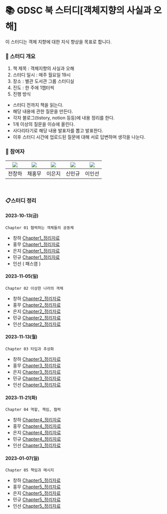 # 📚 GDSC 북 스터디[객체지향의 사실과 오해] 
이 스터디는 객체 지향에 대한 지식 향상을 목표로 합니다. 

### 📖 스터디 개요 
1. 책 제목 : 객체지향의 사실과 오해 
2. 스터디 일시 : 매주 월요일 19시 
3. 장소 : 별관 도서관 그룹 스터디실  
4. 진도 : 한 주에 1챕터씩 
5. 진행 방식 
* 스터디 전까지 책을 읽는다.
* 해당 내용에 관한 질문을 만든다.
* 각자 블로그(tistory, notion 등등)에 내용 정리를 한다.
* 1개 이상의 질문을 이슈에 올린다.
* 사다리타기로 해당 내용 발표자를 뽑고 발표한다.
* 이후 스터디 시간에 업로드된 질문에 대해 서로 답변하며 생각을 나눈다. 
### 📗 참여자 
| [<img src="https://github.com/Changha-dev.png">](https://github.com/Changha-dev) | [<img src="https://github.com/Hong-Mu.png">](https://github.com/Hong-Mu) | [<img src="https://github.com/ej070961.png">](https://github.com/ej070961) | [<img src="https://github.com/UykM.png">](https://github.com/UykM) | [<img src="https://github.com/leeinsunny.png">](https://github.com/leeinsunny) |
|:---:|:---:|:---:|:---:|:---:
전창하|채홍무|이은지|신민규|이인선

<br>

### 📋스터디 정리

#### 2023-10-13(금)
    Chapter 01 협력하는 객체들의 공동체

* 창하 [Chapter1_정리자료](https://changha-dev.tistory.com/171)
* 홍무 [Chapter1_정리자료](https://hong-mu.github.io/assets/pdf/%EA%B0%9D%EC%B2%B4%EC%A7%80%ED%96%A5%EC%9D%98%EC%82%AC%EC%8B%A4%EA%B3%BC%EC%98%A4%ED%95%B4_1%EC%9E%A5.pdf)
* 은지 [Chapter1_정리자료](https://velog.io/@ejdmswl/Chapter-1.-%ED%98%91%EB%A0%A5%ED%95%98%EB%8A%94-%EA%B0%9D%EC%B2%B4%EB%93%A4%EC%9D%98-%EA%B3%B5%EB%8F%99%EC%B2%B4)
* 민규 [Chapter1_정리자료](https://ukym-tistory.tistory.com/entry/GDSC-%EB%B6%81-%EC%8A%A4%ED%84%B0%EB%94%94-01%ED%98%91%EB%A0%A5%ED%95%98%EB%8A%94-%EA%B0%9D%EC%B2%B4%EB%93%A4%EC%9D%98-%EA%B3%B5%EB%8F%99%EC%B2%B4)
* 인선 ( 패스염 )

#### 2023-11-05(일)
    Chapter 02 이상한 나라의 객체 

* 창하 [Chapter2_정리자료](https://changha-dev.tistory.com/172)
* 홍무 [Chapter2_정리자료](https://blushc.notion.site/99bd9cb5c23f4e52ad6c1d8a92480dd8?pvs=4)
* 은지 [Chapter2_정리자료](https://velog.io/@ejdmswl/GDSC-1%EC%BF%BC%ED%84%B0-%EB%B6%81%EC%8A%A4%ED%84%B0%EB%94%94-Chapter-2.-%EC%9D%B4%EC%83%81%ED%95%9C-%EB%82%98%EB%9D%BC%EC%9D%98-%EA%B0%9D%EC%B2%B4)
* 민규 [Chapter2_정리자료](https://ukym-tistory.tistory.com/m/entry/GDSC-%EB%B6%81-%EC%8A%A4%ED%84%B0%EB%94%94-02)
* 인선 [Chapter2_정리자료](https://it-development-computer-insun.tistory.com/3)

#### 2023-11-13(월)
    Chapter 03 타입과 추상화

* 창하 [Chapter3_정리자료](https://changha-dev.tistory.com/173#%EC%A0%95%EC%A0%81%20%EB%AA%A8%EB%8D%B8-1)
* 홍무 [Chapter3_정리자료](https://blushc.notion.site/3-eebc4b9aed42461ab21e7c26eec1ce55?pvs=4)
* 은지 [Chapter3_정리자료](https://velog.io/@ejdmswl/GDSC-1%EC%BF%BC%ED%84%B0-%EB%B6%81%EC%8A%A4%ED%84%B0%EB%94%94-Chapter-3.-%ED%83%80%EC%9E%85%EA%B3%BC-%EC%B6%94%EC%83%81%ED%99%94)
* 민규 [Chapter3_정리자료](https://ukym-tistory.tistory.com/entry/GDSC-%EB%B6%81-%EC%8A%A4%ED%84%B0%EB%94%94-03%ED%83%80%EC%9E%85%EA%B3%BC-%EC%B6%94%EC%83%81%ED%99%94)
* 인선 [Chapter3_정리자료](https://it-development-computer-insun.tistory.com/4)

#### 2023-11-21(화)
    Chapter 04 역할, 책임, 협력

* 창하 [Chapter4_정리자료](https://changha-dev.tistory.com/174)
* 홍무 [Chapter4_정리자료](https://blushc.notion.site/4-5b528ffaae054362a65916856ede8063?pvs=4)
* 은지 [Chapter4_정리자료](https://velog.io/@ejdmswl/GDSC-1%EC%BF%BC%ED%84%B0-%EB%B6%81%EC%8A%A4%ED%84%B0%EB%94%94-Chapter-4.-%EC%97%AD%ED%95%A0-%EC%B1%85%EC%9E%84-%ED%98%91%EB%A0%A5#5-%EA%B0%9D%EC%B2%B4%EC%A7%80%ED%96%A5-%EC%84%A4%EA%B3%84-%EA%B8%B0%EB%B2%95)
* 민규 [Chapter4_정리자료](https://ukym-tistory.tistory.com/entry/GDSC-%EB%B6%81-%EC%8A%A4%ED%84%B0%EB%94%94-04%EC%97%AD%ED%95%A0-%EC%B1%85%EC%9E%84-%ED%98%91%EB%A0%A5)
* 인선 [Chapter3_정리자료]()


#### 2023-01-07(일)
    Chapter 05 책임과 메시지
    
* 창하 [Chapter5_정리자료](https://changha-dev.tistory.com/175)
* 홍무 [Chapter5_정리자료]()
* 은지 [Chapter5_정리자료]()
* 민규 [Chapter5_정리자료](https://ukym-tistory.tistory.com/entry/GDSC-%EB%B6%81-%EC%8A%A4%ED%84%B0%EB%94%94-05%EC%B1%85%EC%9E%84%EA%B3%BC-%EB%A9%94%EC%8B%9C%EC%A7%80)
* 인선 [Chapter5_정리자료]()
  
